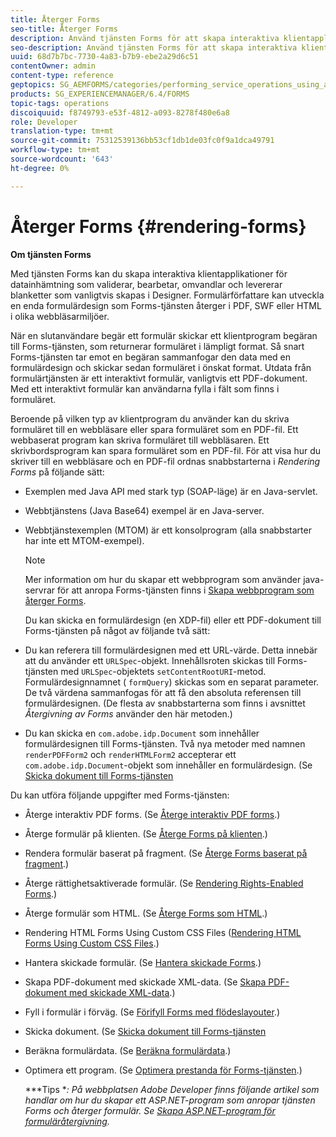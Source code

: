 ```yaml
---
title: Återger Forms
seo-title: Återger Forms
description: Använd tjänsten Forms för att skapa interaktiva klientapplikationer för datainhämtning som validerar, bearbetar, omvandlar och levererar blanketter som vanligtvis skapas i Designer. Formulärförfattare kan utveckla en enda formulärdesign som Forms-tjänsten återger i PDF, SWF eller HTML i olika webbläsarmiljöer.
seo-description: Använd tjänsten Forms för att skapa interaktiva klientapplikationer för datainhämtning som validerar, bearbetar, omvandlar och levererar blanketter som vanligtvis skapas i Designer. Formulärförfattare kan utveckla en enda formulärdesign som Forms-tjänsten återger i PDF, SWF eller HTML i olika webbläsarmiljöer.
uuid: 68d7b7bc-7730-4a83-b7b9-ebe2a29d6c51
contentOwner: admin
content-type: reference
geptopics: SG_AEMFORMS/categories/performing_service_operations_using_apis
products: SG_EXPERIENCEMANAGER/6.4/FORMS
topic-tags: operations
discoiquuid: f8749793-e53f-4812-a093-8278f480e6a8
role: Developer
translation-type: tm+mt
source-git-commit: 75312539136bb53cf1db1de03fc0f9a1dca49791
workflow-type: tm+mt
source-wordcount: '643'
ht-degree: 0%

---
```



# Återger Forms {#rendering-forms}

**Om tjänsten Forms**

Med tjänsten Forms kan du skapa interaktiva klientapplikationer för datainhämtning som validerar, bearbetar, omvandlar och levererar blanketter som vanligtvis skapas i Designer. Formulärförfattare kan utveckla en enda formulärdesign som Forms-tjänsten återger i PDF, SWF eller HTML i olika webbläsarmiljöer.

När en slutanvändare begär ett formulär skickar ett klientprogram begäran till Forms-tjänsten, som returnerar formuläret i lämpligt format. Så snart Forms-tjänsten tar emot en begäran sammanfogar den data med en formulärdesign och skickar sedan formuläret i önskat format. Utdata från formulärtjänsten är ett interaktivt formulär, vanligtvis ett PDF-dokument. Med ett interaktivt formulär kan användarna fylla i fält som finns i formuläret.

Beroende på vilken typ av klientprogram du använder kan du skriva formuläret till en webbläsare eller spara formuläret som en PDF-fil. Ett webbaserat program kan skriva formuläret till webbläsaren. Ett skrivbordsprogram kan spara formuläret som en PDF-fil. För att visa hur du skriver till en webbläsare och en PDF-fil ordnas snabbstarterna i *Rendering Forms* på följande sätt:

* Exemplen med Java API med stark typ (SOAP-läge) är en Java-servlet.
* Webbtjänstens (Java Base64) exempel är en Java-server.
* Webbtjänstexemplen (MTOM) är ett konsolprogram (alla snabbstarter har inte ett MTOM-exempel).

   >[!NOTE]
   >
   >Mer information om hur du skapar ett webbprogram som använder java-servrar för att anropa Forms-tjänsten finns i [Skapa webbprogram som återger Forms](/help/forms/developing/creating-web-applications-renders-forms.md).

   Du kan skicka en formulärdesign (en XDP-fil) eller ett PDF-dokument till Forms-tjänsten på något av följande två sätt:

* Du kan referera till formulärdesignen med ett URL-värde. Detta innebär att du använder ett `URLSpec`-objekt. Innehållsroten skickas till Forms-tjänsten med `URLSpec`-objektets `setContentRootURI`-metod. Formulärdesignnamnet ( `formQuery`) skickas som en separat parameter. De två värdena sammanfogas för att få den absoluta referensen till formulärdesignen. (De flesta av snabbstarterna som finns i avsnittet *Återgivning av Forms* använder den här metoden.)
* Du kan skicka en `com.adobe.idp.Document` som innehåller formulärdesignen till Forms-tjänsten. Två nya metoder med namnen `renderPDFForm2` och `renderHTMLForm2` accepterar ett `com.adobe.idp.Document`-objekt som innehåller en formulärdesign. (Se [Skicka dokument till Forms-tjänsten](/help/forms/developing/passing-documents-forms-service.md)

Du kan utföra följande uppgifter med Forms-tjänsten:

* Återge interaktiv PDF forms. (Se [Återge interaktiv PDF forms](/help/forms/developing/rendering-interactive-pdf-forms.md).)
* Återge formulär på klienten. (Se [Återge Forms på klienten](/help/forms/developing/rendering-forms-client.md).)
* Rendera formulär baserat på fragment. (Se [Återge Forms baserat på fragment](/help/forms/developing/rendering-forms-based-fragments.md).)
* Återge rättighetsaktiverade formulär. (Se [Rendering Rights-Enabled Forms](/help/forms/developing/rendering-rights-enabled-forms.md).)
* Återge formulär som HTML. (Se [Återge Forms som HTML](/help/forms/developing/rendering-forms-html.md).)
* Rendering HTML Forms Using Custom CSS Files ([Rendering HTML Forms Using Custom CSS Files](/help/forms/developing/rendering-html-forms-using-custom.md).)
* Hantera skickade formulär. (Se [Hantera skickade Forms](/help/forms/developing/handling-submitted-forms.md).)
* Skapa PDF-dokument med skickade XML-data. (Se [Skapa PDF-dokument med skickade XML-data](/help/forms/developing/creating-pdf-documents-submitted-xml.md).)
* Fyll i formulär i förväg. (Se [Förifyll Forms med flödeslayouter](/help/forms/developing/prepopulating-forms-flowable-layouts.md).)
* Skicka dokument. (Se [Skicka dokument till Forms-tjänsten](/help/forms/developing/passing-documents-forms-service.md)
* Beräkna formulärdata. (Se [Beräkna formulärdata](/help/forms/developing/calculating-form-data.md).)
* Optimera ett program. (Se [Optimera prestanda för Forms-tjänsten](/help/forms/developing/optimizing-performance-forms-service.md).)

   ***Tips **: På webbplatsen Adobe Developer finns följande artikel som handlar om hur du skapar ett ASP.NET-program som anropar tjänsten Forms och återger formulär. Se [Skapa ASP.NET-program för formuläråtergivning](https://www.adobe.com/devnet/livecycle/articles/asp_net.html).*

